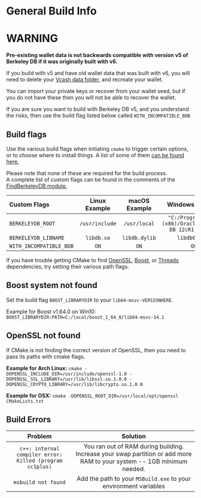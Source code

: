 General Build Info
======
# WARNING
**Pre-existing wallet data is not backwards compatible with version v5 of Berkeley DB if it was originally built with v6.**

If you build with v5 and have old wallet data that was built with v6, you will need to delete your [Vcash data folder](COMMON_ISSUES.md), and recreate your wallet.

You can import your private keys or recover from your wallet seed, but if you do not have these then you will not be able to recover the wallet.

If you are sure you want to build with Berkeley DB v5, and you understand the risks, then use the build flag listed below called `WITH_INCOMPATIBLE_BDB`

Build flags
---
Use the various build flags when initiating `cmake` to trigger certain options, or to choose where to install things. A list of some of them [can be found here.](https://cmake.org/Wiki/CMake_Useful_Variables)

Please note that none of these are required for the build process.   
A complete list of custom flags can be found in the comments of the [FindBerkeleyDB module.](../cmake/Modules/FindBerkeleyDB.cmake#L3-L26)

|Custom Flags           |Linux Example       |macOS Example|Windows Example
|:----------------------|:------------------:|:-----------:|:---:
|`BERKELEYDB_ROOT`      |`/usr/include`      |`/usr/local` |`"C:/Program Files (x86)/Oracle/Berkeley DB 12cR1 6.1.36"`
|`BERKELEYDB_LIBNAME`   |`libdb.so`          |`libdb.dylib`|`libdb62.lib`
|`WITH_INCOMPATIBLE_BDB`|`ON`                |`ON`         |`ON`

If you have trouble getting CMake to find [OpenSSL](https://cmake.org/cmake/help/latest/module/FindOpenSSL.html), [Boost](https://cmake.org/cmake/help/latest/module/FindBoost.html), or [Threads](https://cmake.org/cmake/help/latest/module/FindThreads.html) dependencies, try setting their various path flags.

Boost system not found
---
Set the build flag `BOOST_LIBRARYDIR` to your `lib64-msvc-VERSIONHERE`.  

Example for Boost v1.64.0 on Win10: `BOOST_LIBRARYDIR:PATH=C:/local/boost_1_64_0/lib64-msvc-14.1`

OpenSSL not found
---
If CMake is not finding the correct version of OpenSSL, then you need to pass its paths with cmake flags.  

**Example for Arch Linux:** `cmake -DOPENSSL_INCLUDE_DIR=/usr/include/openssl-1.0 -DOPENSSL_SSL_LIBRARY=/usr/lib/libssl.so.1.0.0 -DOPENSSL_CRYPTO_LIBRARY=/usr/lib/libcrypto.so.1.0.0`

**Example for OSX:** `cmake -DOPENSSL_ROOT_DIR=/usr/local/opt/openssl CMakeLists.txt`

Build Errors
---
|Problem                                                 |Solution
|:------------------------------------------------------:|:---:
|`c++: internal compiler error: Killed (program cc1plus)`|You ran out of RAM during building. Increase your swap partition or add more RAM to your system -- 1GB minimum needed.
|`msbuild not found`                                     |Add the path to your `MSBuild.exe` to your environment variables
